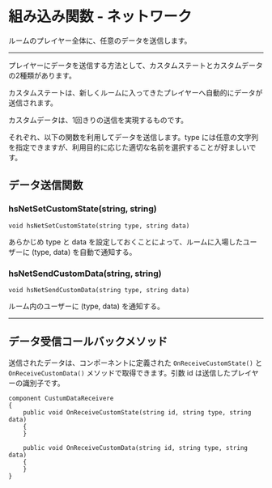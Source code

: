 
# 組み込み関数 - ネットワーク

ルームのプレイヤー全体に、任意のデータを送信します。

***

プレイヤーにデータを送信する方法として、カスタムステートとカスタムデータの2種類があります。

カスタムステートは、新しくルームに入ってきたプレイヤーへ自動的にデータが送信されます。

カスタムデータは、1回きりの送信を実現するものです。

それぞれ、以下の関数を利用してデータを送信します。type には任意の文字列を指定できますが、利用目的に応じた適切な名前を選択することが好ましいです。


## データ送信関数

### hsNetSetCustomState(string, string)
`void hsNetSetCustomState(string type, string data)`

あらかじめ type と data を設定しておくことによって、ルームに入場したユーザーに (type, data) を自動で通知する。

### hsNetSendCustomData(string, string)
`void hsNetSendCustomData(string type, string data)`

ルーム内のユーザーに (type, data) を通知する。



***

## データ受信コールバックメソッド

送信されたデータは、コンポーネントに定義された `OnReceiveCustomState()` と `OnReceiveCustomData()` メソッドで取得できます。引数 id は送信したプレイヤーの識別子です。

```
component CustumDataReceivere
{
    public void OnReceiveCustomState(string id, string type, string data)
    {
    }

    public void OnReceiveCustomData(string id, string type, string data)
    {
    }
}
```


